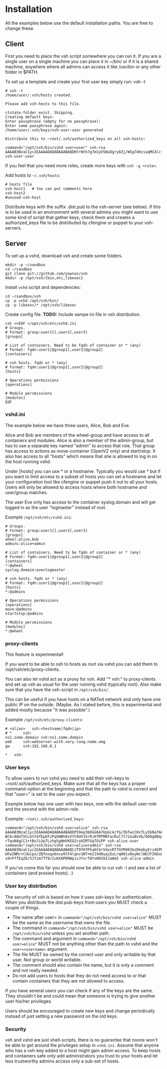 # Installation #

All the examples below use the default installation paths. You are free to change these.

## Client ##

First you need to place the vsh script somewhere you can run it. If you are a single user on a single machine you can place it in ~/bin/ or if it is a shared machine, anywhere where all admins can access it like /usr/bin or any other folder in $PATH.

To set up a template and create your first user key simply run: vsh -t

```
# vsh -t
/home/user/.vsh/hosts created.

Please add vsh-hosts to this file.

ctstate-folder exist. Skipping.
Creating default keys:
Enter passphrase (empty for no passphrase): 
Enter same passphrase again: 
/home/user/.vsh/keys/vsh-user-user generated

Distribute this to ~root/.ssh/authorized_keys on all vsh-hosts:

command="/opt/vsh/bin/vshd user=user" ssh-rsa AAAAB3NzaC1yc2EAAAADAQABAAABAQDH7rWth7g7mlpV5BxDgry8Zj/WSg74HcsaqMCAlcfYqy+p7b6rv9KYOmfKKhArExHEnLhLs1tCmTMyAxnk08Aq57mUzUu8VnUiy0DZm6G65SnzucMkN9OWtqRp8f4hTNXLKm1WYUWc70HuxRF7kQxE6eTpCV8EJppKcRWNB08ICmZU+u1ZGyemVVkwDCTqNqg20XIQNyCGKOcBnu2Iiu2oHu9RBz/Dy7R1/61EQLQ8z5MEB+dYg4MJb+rZ3/TYhoV/2W/yW2P6bLW2Y10Jl2kLWjyPDpr5Ru6hNFk5vKNmw3dbhe3w1OhaD7sMgGX7Ae+Mm39r9HhkTOpACy4Xkgp1 vsh-user-user
```

If you feel that you need more roles, create more keys with `vsh -g <role>`.

Add hosts to `~/.vsh/hosts`:

```
# hosts file
vsh-host1	# You can put comments here
vsh-host2
#unused-vsh-host
```

Distribute keys with the suffix .dist.pub to the vsh-server (see below). If this is to be used in an environment with several admins you might want to use some kind of script that gather keys, check them and creates a authorized_keys file to be distributed by cfengine or puppet to your vsh-servers. 

## Server ##

To set up a vshd, download vsh and create some folders.

```
mkdir -p ~/sandbox
cd ~/sandbox
git clone git://github.com/yownas/vsh
mkdir -p /opt/vsh/{bin,etc,libexec}
```

Install `vshd` script and dependencies:

```
cd ~/sandbox/vsh
cp -p vshd /opt/vsh/bin/
cp -p libexec/* /opt/vsh/libexec
``` 

Create config file. **TODO:** Include sampe ini file in 
vsh distribution.

```
cat <<EOF >/opt/vsh/etc/vshd.ini
# Groups.
# Format: group:user1[[,user2],user3]
[groups]

# List of containers. Need to be fqdn of container or * (any)
# Format: fqdn:user1|@group1[,user2|@group2]
[containers]

# vsh hosts. fqdn or * (any)
# Format: fqdn:user1|@group1[,user2|@group2]
[hosts]

# Operations permissions
[operations]

# Module persmissions
[modules]
EOF
```


### vshd.ini ###

The example below we have three users, Alice, Bob and Eve.

Alice and Bob are members of the wheel-group and have access to all
containers and modules.
Alice is also a member of the admin-group, but has to use a separate key named "admin" to access that role. That group has access to actions as move-container (OpenVZ only) and start/stop. It also has access to all "hosts" which means that she is allowed to log in on the host running vshd.

Under [hosts] you can use * or a hostname. Typically you would use * but if you want to limit access to a subset of hosts you can set a hostname and let your configuration tool like cfengine or puppet push it out to all your hosts. Users will only be allowed to access hosts where both hostname and user/group matches.

The user Eve only has access to the container syslog.domain and will get logged in as the user "logmaster" instead of root.

Example `/opt/vsh/etc/vshd.ini`:

```
# Groups.
# Format: group:user1[[,user2],user3]
[groups]
wheel:alice,bob
admins:alice+admin

# List of containers. Need to be fqdn of container or * (any)
# Format: fqdn:user1|@group1[,user2|@group2]
[containers]
*:@wheel
syslog.domain:eve=logmaster

# vsh hosts. fqdn or * (any)
# Format: fqdn:user1|@group1[,user2|@group2]
[hosts]
*:@admins

# Operations permissions
[operations]
move:@admins
startstop:@admins

# Module persmissions
[modules]
*:@wheel
```

### proxy-clients ###

This feature is experimental!

If you want to be able to ssh to hosts as root via vshd you can add them to /opt/vsh/etc/proxy-clients.

You can also let vshd act as a proxy for vsh. Add "* vsh:" to proxy-clients and set up vsh as usual for the user running vshd (typically root). Also make sure that you have the vsh-script in `/opt/vsh/bin/`.

This can be useful if you have hosts on a NATed network and only have one public IP on the outside. (Maybe. As I stated before, this is experimental and added mostly because "it was possible".)

Example `/opt/vsh/etc/proxy-clients`:
```
# <alias>	ssh:<hostname|fqdn|ip>
# *		vsh:
ns1.some.domain	ssh:ns1.some.domain
web		ssh:webserver.with.very.long.name.omg
gw		ssh:192.168.0.1

*	vsh:
```

### User keys ###

To allow users to run vshd you need to add their vsh-keys to ~root/.ssh/authorized_keys. Make sure that all the keys has a proper command-option at the beginning and that the path to vshd is correct and that "user=<username>" is set to the user you expect.

Example below has one user with two keys, one with the default user-role and the second with the admin-role.

Example: `~root/.ssh/authorized_keys`:

```
command="/opt/vsh/bin/vshd user=alice" ssh-rsa AAAAB3NzaC1yc2EAAAADAQABAAABAQDP59ep36DGG6A7UpGc4/YG/IbfwcCHsTLy5bNafAAsjBB09zk
BCArA8U7XCLbtY4fEpEFzPqhWBh8xVYC0Uh35rR/KTMTMKFacRul7t7iGiBvVb/bDOgOBqrSwgB0f2dYe8s0BEGCf3i3yJ1CP2TavoXbtaGCE8ionP7+6kAroSo1
rTquN4gCC1+tBslLUp7LzhgSgNmVKEQ2ra9ZM7GqTOiPP vsh-alice-user
command="/opt/vsh/bin/vshd user=alice+admin" ssh-rsa AAAAB3NzaC1yc2EAAAADAQABAAABAQCzT9fH7Pka6C6rVdxcRT7GVM483bzDkmbyErz4GPKS2
HFeZNM/+CUGcps/ZBTnoqx6ncw9lF4lqnv1NT+mII940yqiEuLrqH01vReyWclWUJFIKDuX4q7XVFPkp059hhzZ4oGYLDLQYJaGqcmBFggSdJW17GxwvpQL1ew5D
x9+PffEqZ6/5Jfzm7TT9/IuKXOPDRWpivJYxrfQYvW92mIJaAm5 vsh-alice-admin
```

If you've come this far you should now be able to run vsh -l and see a list of containers (and proxied hosts). :)

### User key distribution ###

The security of vsh is based on how it uses ssh-keys for authentication. When you distribute the dist.pub-keys from users you MUST check a couple of things.

* The name after user= in `command="/opt/vsh/bin/vshd user=alice"` MUST be the same as the username that owns the file.
* The command in `command="/opt/vsh/bin/vshd user=alice"` MUST be `/opt/vsh/bin/vshd` unless you set another path.
* The command and argument in `command="/opt/vsh/bin/vshd user=alice"` MUST not be anything other than the path to vshd and the `user=<username>` argument.
* The file MUST be owned by the correct user and only writable by that user. Not group or world writable.
* The comment should also contain the name, but it is only a comment and not really needed.
* Do not add users to hosts that they do not need access to or that contain containers that they are not allowed to access.

If you have several users you can check if any of the keys are the same. They shouldn't be and could mean that someone is trying to give another user his/her privileges.

Users should be encouraged to create new keys and change periodically instead of just setting a new password on the old keys.

### Security ###

vsh and vshd are just shell-scripts, there is no guarantee that noone won't be able to get around the privileges setup in `vshd.ini`. Assume that anyone who has a vsh-key added to a host might gain admin access. To keep hosts and containers safe only add administrators you trust to your hosts and let less trustworthy admins access only a sub-set of hosts.
